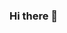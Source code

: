 ### Hi there 👋

<img src="https://komarev.com/ghpvc/?username=rassellek&style=flat-square&color=blue" alt=""/>
